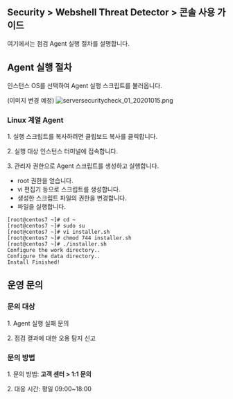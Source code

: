 ## Security > Webshell Threat Detector > 콘솔 사용 가이드

여기에서는 점검 Agent 실행 절차를 설명합니다. 

## Agent 실행 절차

인스턴스 OS를 선택하여 Agent 실행 스크립트를 불러옵니다.

(이미지 변경 예정)
![serversecuritycheck_01_20201015.png](https://static.toastoven.net/prod_serversecuritycheck/serversecuritycheck_01_20201015.png)

### Linux 계열 Agent

1\. 실행 스크립트를 복사하려면 클립보드 복사를 클릭합니다.

2\. 실행 대상 인스턴스 터미널에 접속합니다.

3\. 관리자 권한으로 Agent 스크립트를 생성하고 실행합니다.

* root 권한을 얻습니다.
* vi 편집기 등으로 스크립트를 생성합니다.
* 생성한 스크립트 파일의 권한을 변경합니다.
* 파일을 실행합니다.
```
[root@centos7 ~]# cd ~
[root@centos7 ~]# sudo su
[root@centos7 ~]# vi installer.sh
[root@centos7 ~]# chmod 744 installer.sh
[root@centos7 ~]# ./installer.sh
Configure the work directory..
Configure the data directory..
Install Finished!
```

## 운영 문의

### 문의 대상

1\. Agent 실행 실패 문의

2\. 점검 결과에 대한 오용 탐지 신고

### 문의 방법

1\. 문의 방법: **고객 센터 > 1:1 문의**

2\. 대응 시간: 평일 09:00~18:00



